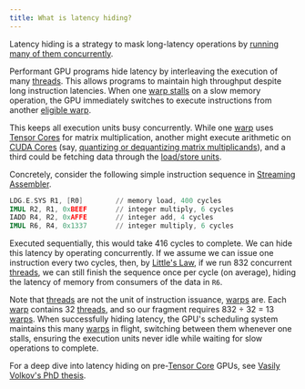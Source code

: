 ```yaml
---
title: What is latency hiding?
---
```


Latency hiding is a strategy to mask long-latency operations by [running many of them concurrently](/gpu-glossary/perf/littles-law).

Performant GPU programs hide latency by interleaving the execution of many [threads](https://modal.com/gpu-glossary/device-software/thread). This allows programs to maintain high throughput despite long instruction latencies. When one [warp stalls](https://www.notion.so/GPU-Performance-Glossary-2251e7f1694980bd93e4f67a75c6e489?pvs=21) on a slow memory operation, the GPU immediately switches to execute instructions from another [eligible warp](https://www.notion.so/GPU-Performance-Glossary-2251e7f1694980bd93e4f67a75c6e489?pvs=21).

This keeps all execution units busy concurrently. While one [warp](https://modal.com/gpu-glossary/device-software/warp) uses [Tensor Cores](https://modal.com/gpu-glossary/device-hardware/tensor-core#gpu-glossary) for matrix multiplication, another might execute arithmetic on [CUDA Cores](https://modal.com/gpu-glossary/device-hardware/cuda-core) (say, [quantizing or dequantizing matrix multiplicands](https://arxiv.org/abs/2408.11743)), and a third could be fetching data through the [load/store units](https://modal.com/gpu-glossary/device-hardware/load-store-unit).

Concretely, consider the following simple instruction sequence in [Streaming Assembler](https://modal.com/gpu-glossary/device-software/streaming-assembler).

```nasm
LDG.E.SYS R1, [R0]        // memory load, 400 cycles
IMUL R2, R1, 0xBEEF       // integer multiply, 6 cycles
IADD R4, R2, 0xAFFE       // integer add, 4 cycles
IMUL R6, R4, 0x1337       // integer multiply, 6 cycles
```

Executed sequentially, this would take 416 cycles to complete. We can hide this latency by operating concurrently. If we assume we can issue one instruction every two cycles, then, by [Little's Law](https://www.notion.so/GPU-Performance-Glossary-2251e7f1694980bd93e4f67a75c6e489?pvs=21), if we run 832 concurrent [threads](https://modal.com/gpu-glossary/device-software/thread), we can still finish the sequence once per cycle (on average), hiding the latency of memory from consumers of the data in `R6`.

Note that [threads](https://modal.com/gpu-glossary/device-software/thread) are not the unit of instruction issuance, [warps](https://modal.com/gpu-glossary/device-software/warp) are. Each [warp](https://modal.com/gpu-glossary/device-software/warp) contains 32 [threads](https://modal.com/gpu-glossary/device-software/thread), and so our fragment requires 832 ÷ 32 = 13 [warps](https://modal.com/gpu-glossary/device-software/warp). When successfully hiding latency, the GPU's scheduling system maintains this many [warps](https://modal.com/gpu-glossary/device-software/warp) in flight, switching between them whenever one stalls, ensuring the execution units never idle while waiting for slow operations to complete.

For a deep dive into latency hiding on pre-[Tensor Core](https://modal.com/gpu-glossary/device-hardware/tensor-core#gpu-glossary) GPUs, see [Vasily Volkov's PhD thesis](https://arxiv.org/abs/2206.02874).
